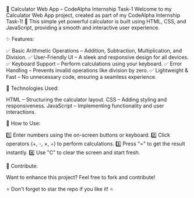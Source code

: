 🔢 Calculator Web App – CodeAlpha Internship Task-1
Welcome to my Calculator Web App project, created as part of my CodeAlpha Internship Task-1! 🚀 This simple yet powerful calculator is built using HTML, CSS, and JavaScript, providing a smooth and interactive user experience.

✨ Features:

✅ Basic Arithmetic Operations – Addition, Subtraction, Multiplication, and Division.
✅ User-Friendly UI – A sleek and responsive design for all devices.
✅ Keyboard Support – Perform calculations using your keyboard.
✅ Error Handling – Prevents invalid operations like division by zero.
✅ Lightweight & Fast – No unnecessary code, ensuring a seamless experience.

🔧 Technologies Used:

HTML – Structuring the calculator layout.
CSS – Adding styling and responsiveness.
JavaScript – Implementing functionality and user interactions.

📌 How to Use:

1️⃣ Enter numbers using the on-screen buttons or keyboard.
2️⃣ Click operators (+, -, ×, ÷) to perform calculations.
3️⃣ Press "=" to get the result instantly.
4️⃣ Use "C" to clear the screen and start fresh.


🤝 Contribute:

Want to enhance this project? Feel free to fork and contribute!

⭐ Don't forget to star the repo if you like it! ⭐
